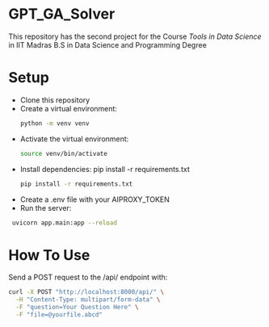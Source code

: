 # GPT_GA_Solver

This repository has the second project for the Course _Tools in Data Science_ in IIT Madras B.S in Data Science and Programming Degree

# Setup
* Clone this repository
* Create a virtual environment: 
  ```bash
  python -m venv venv
  ```
* Activate the virtual environment:
  ```bash
  source venv/bin/activate  
  ```
* Install dependencies: pip install -r requirements.txt
  ```bash
  pip install -r requirements.txt
  ```
* Create a .env file with your AIPROXY_TOKEN
* Run the server:
 ```bash
  uvicorn app.main:app --reload
 ```


# How To Use
Send a POST request to the /api/ endpoint with:
```bash
curl -X POST "http://localhost:8000/api/" \
  -H "Content-Type: multipart/form-data" \
  -F "question=Your Question Here" \
  -F "file=@yourfile.abcd"
```